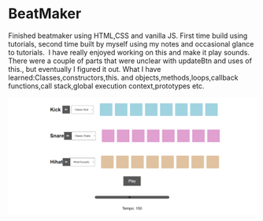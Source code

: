 # BeatMaker
Finished beatmaker using HTML,CSS and vanilla JS. First time build using tutorials, second time built by myself using my notes and occasional glance to tutorials. 
I have really enjoyed working on this and make it play sounds. There were a couple of parts that were unclear with updateBtn and uses of this., but eventually I figured it out.
What I have learned:Classes,constructors,this. and objects,methods,loops,callback functions,call stack,global execution context,prototypes etc.

![](BeatMaker.png)
